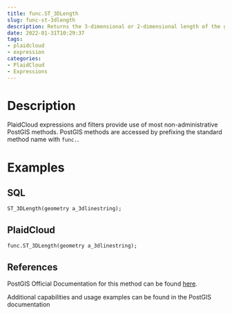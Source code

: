 ```yaml
---
title: func.ST_3DLength
slug: func-st-3dlength
description: Returns the 3-dimensional or 2-dimensional length of the geometry if it is a linestring or multi-linestring
date: 2022-01-31T10:29:37
tags:
- plaidcloud
- expression
categories:
- PlaidCloud
- Expressions
---
```



# Description


PlaidCloud expressions and filters provide use of most non-administrative PostGIS methods. PostGIS methods are accessed by prefixing the standard method name with `func.`.



# Examples


## SQL



```
ST_3DLength(geometry a_3dlinestring);
```


## PlaidCloud



```
func.ST_3DLength(geometry a_3dlinestring);
```


## References


PostGIS Official Documentation for this method can be found [here](https://postgis.net/docs/manual-3.1/ST_3DLength.html).



Additional capabilities and usage examples can be found in the PostGIS documentation

